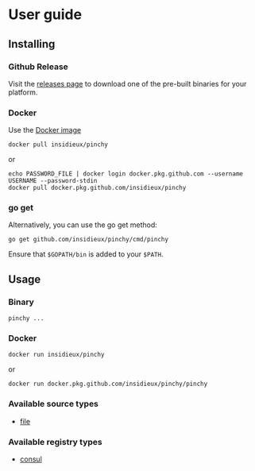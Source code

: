 # User guide

## Installing

### Github Release

Visit the [releases page](https://github.com/insidieux/pinchy/releases/latest) to download one of the pre-built binaries for your platform.

### Docker

Use the [Docker image](https://hub.docker.com/repository/docker/insidieux/pinchy)

```shell
docker pull insidieux/pinchy
```

or 

```shell
echo PASSWORD_FILE | docker login docker.pkg.github.com --username USERNAME --password-stdin
docker pull docker.pkg.github.com/insidieux/pinchy
```

### go get

Alternatively, you can use the go get method:

```shell
go get github.com/insidieux/pinchy/cmd/pinchy
```

Ensure that `$GOPATH/bin` is added to your `$PATH`.

## Usage

### Binary

```shell
pinchy ...
```

### Docker

```shell
docker run insidieux/pinchy
```

or

```shell
docker run docker.pkg.github.com/insidieux/pinchy/pinchy
```

### Available source types

- [file]

[file]: ./source/file.md

### Available registry types

- [consul]

[consul]: ./registry/consul.md

